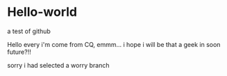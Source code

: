 # Hello-world
a test of github

Hello every i'm come from CQ, emmm... i hope i will be that a geek in soon future?!!

sorry i had selected a worry branch
